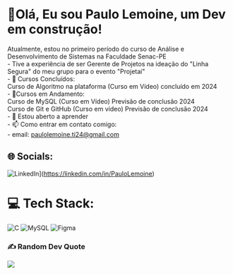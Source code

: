 # 👋Olá, Eu sou Paulo Lemoine, um Dev em construção!
Atualmente, estou no primeiro período do curso de Análise e Desenvolvimento de Sistemas na Faculdade Senac-PE<br>- Tive a experiência de ser Gerente de Projetos na ideação do "Linha Segura" do meu grupo para o evento "Projetaí" <br>- 🌱 Cursos Concluídos:<br>Curso de Algoritmo na plataforma (Curso em Vídeo) concluído em 2024<br>- 🌱Cursos em Andamento:<br>Curso de MySQL (Curso em Vídeo) Previsão de conclusão 2024<br>Curso de Git e GitHub (Curso em vídeo) Previsão de conclusão 2024<br>- 👀 Estou aberto a aprender<br>- 📫 Como entrar em contato comigo:<br>- email: paulolemoine.ti24@gmail.com<br>


## 🌐 Socials:
![LinkedIn](https://img.shields.io/badge/LinkedIn-%230077B5.svg?logo=linkedin&logoColor=white)](https://linkedin.com/in/PauloLemoine) 

# 💻 Tech Stack:
![C](https://img.shields.io/badge/c-%2300599C.svg?style=for-the-badge&logo=c&logoColor=white) ![MySQL](https://img.shields.io/badge/mysql-4479A1.svg?style=for-the-badge&logo=mysql&logoColor=white) ![Figma](https://img.shields.io/badge/figma-%23F24E1E.svg?style=for-the-badge&logo=figma&logoColor=white)

### ✍️ Random Dev Quote
![](https://quotes-github-readme.vercel.app/api?type=horizontal&theme=radical)

<!---
PauloLemoine/PauloLemoine is a ✨ special ✨ repository because its `README.md` (this file) appears on your GitHub profile.
You can click the Preview link to take a look at your changes.
--->
